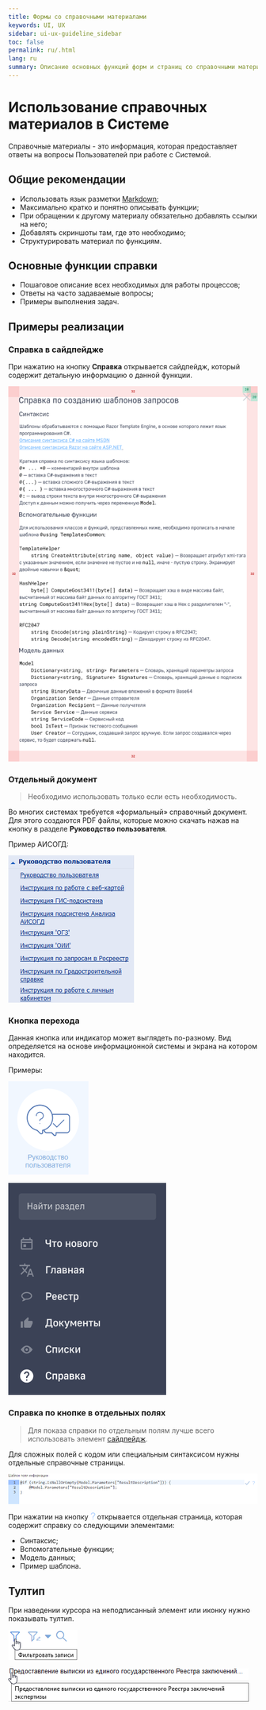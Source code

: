 ```yaml
---
title: Формы со справочными материалами
keywords: UI, UX
sidebar: ui-ux-guideline_sidebar
toc: false
permalink: ru/.html
lang: ru
summary: Описание основных функций форм и страниц со справочными материалами.
---
```


# Использование справочных материалов в Системе

Справочные материалы - это информация, которая предоставляет ответы на вопросы Пользователей при работе с Системой. 

## Общие рекомендации

* Использовать язык разметки [Markdown](https://github.com/adam-p/markdown-here/wiki/Markdown-Cheatsheet);
* Максимально кратко и понятно описывать функции;
* При обращении к другому материалу обязательно добавлять ссылки на него;
* Добавлять скриншоты там, где это необходимо;
* Структурировать материал по функциям.

## Основные функции справки

* Пошаговое описание всех необходимых для работы процессов;
* Ответы на часто задаваемые вопросы;
* Примеры выполнения задач.

## Примеры реализации

### Справка в сайдпейдже

При нажатию на кнопку **Справка** открывается сайдпейдж, который содержит детальную информацию о данной функции.

![Прототип справки в сайдпейдже](../../../images/pages/guides/ui-ux-guideline/uiuxg_help_forms/5.png)

### Отдельный документ

> Необходимо использовать только если есть необходимость.

Во многих системах требуется «формальный» справочный документ. Для этого создаются PDF файлы, которые можно скачать нажав на кнопку в разделе **Руководство пользователя**.

Пример АИСОГД:

![Пример - АИСОГД](../../../images/pages/guides/ui-ux-guideline/uiuxg_help_forms/1.png)

### Кнопка перехода

Данная кнопка или индикатор может выглядеть по-разному. Вид определяется на основе информационной системы и экрана на котором находится.

Примеры:

![Пример - УИС МВ](../../../images/pages/guides/ui-ux-guideline/uiuxg_help_forms/2.png)

![Пример - Новый дизайн](../../../images/pages/guides/ui-ux-guideline/uiuxg_help_forms/6.png)

### Справка по кнопке в отдельных полях

> Для показа справки по отдельным полям лучше всего использовать элемент [сайдпейдж](uiuxg_sidepage.ru.md).

Для сложных полей с кодом или специальным синтаксисом нужны отдельные справочные страницы.

![УИС МВ - шаблон поля информации](../../../images/pages/guides/ui-ux-guideline/uiuxg_help_forms/3.png)

При нажатии на кнопку ![Пример УИС МВ](../../../images/pages/guides/ui-ux-guideline/uiuxg_help_forms/4.png) открывается отдельная страница, которая содержит справку со следующими элементами:

* Синтаксис;
* Вспомогательные функции;
* Модель данных;
* Пример шаблона.

## Тултип

При наведении курсора на неподписанный элемент или иконку нужно показывать тултип.

![УИС МВ - шаблон поля информации](../../../images/pages/guides/ui-ux-guideline/uiuxg_help_forms/7.png)

![УИС МВ - шаблон поля информации](../../../images/pages/guides/ui-ux-guideline/uiuxg_help_forms/8.png)
